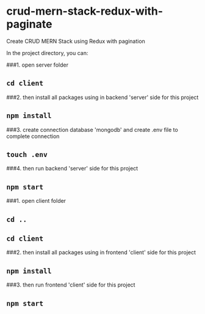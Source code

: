 # crud-mern-stack-redux-with-paginate
Create CRUD MERN Stack using Redux with pagination

In the project directory, you can:

###1. open server folder
## `cd client`
###2. then install all packages using in backend 'server' side for this project
## `npm install`
###3. create connection database 'mongodb' and create .env file to complete connection
## `touch .env`
###4. then run backend 'server' side for this project
## `npm start`

###1. open client folder
## `cd ..`
## `cd client`
###2. then install all packages using in frontend 'client' side for this project
## `npm install`
###3. then run frontend 'client' side for this project
## `npm start`
